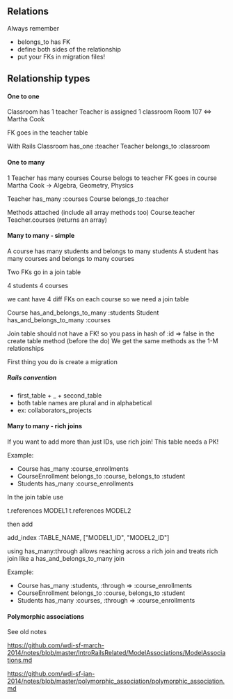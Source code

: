## Relations

Always remember
- belongs_to has FK
- define both sides of the relationship
- put your FKs in migration files!

## Relationship types

#### One to one
Classroom has 1 teacher
Teacher is assigned 1 classroom
Room 107 <=> Martha Cook

FK goes in the teacher table

With Rails
Classroom has_one :teacher
Teacher belongs_to :classroom

#### One to many
1 Teacher has many courses
Course belogs to teacher
FK goes in course
Martha Cook -> Algebra, Geometry, Physics

Teacher has_many :courses
Course belongs_to :teacher

Methods attached (include all array methods too)
Course.teacher
Teacher.courses (returns an array)

#### Many to many - simple

A course has many students and belongs to many students
A student has many courses and belongs to many courses

Two FKs go in a join table

4 students 
4 courses

we cant have 4 diff FKs on each course
so we need a join table

Course has_and_belongs_to_many :students
Student has_and_belongs_to_many :courses

Join table should not have a FK! so you pass in hash of :id => false in the create table method (before the do)
We get the same methods as the 1-M relationships

First thing you do is create a migration

##### Rails convention 
- first_table + _ + second_table
- both table names are plural and in alphabetical
- ex: collaborators_projects

#### Many to many - rich joins

If you want to add more than just IDs, use rich join! This table needs a PK!

Example:

- Course has_many :course_enrollments
- CourseEnrollment belongs_to :course, belongs_to :student
- Students has_many :course_enrollments

In the join table use

t.references MODEL1
t.references MODEL2

then add

add_index :TABLE_NAME, ["MODEL1_ID", "MODEL2_ID"]

using has_many:through allows reaching across a rich join and treats rich join like a has_and_belongs_to_many join

Example:

- Course has_many :students, :through => :course_enrollments
- CourseEnrollment belongs_to :course, belongs_to :student
- Students has_many :courses, :through => :course_enrollments

#### Polymorphic associations

See old notes

https://github.com/wdi-sf-march-2014/notes/blob/master/IntroRailsRelated/ModelAssociations/ModelAssociations.md

https://github.com/wdi-sf-jan-2014/notes/blob/master/polymorphic_association/polymorphic_association.md